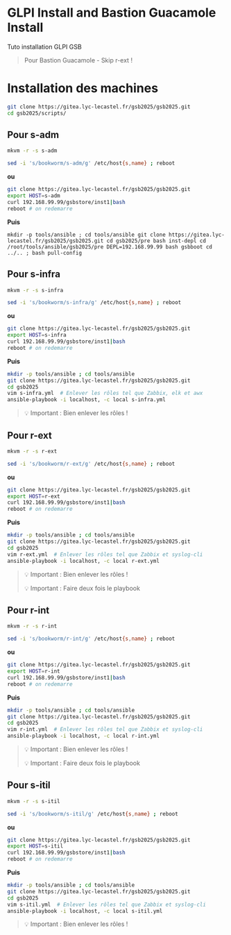 # GLPI Install and Bastion Guacamole Install
Tuto installation GLPI GSB
> Pour Bastion Guacamole - Skip r-ext !

# Installation des machines

```bash
git clone https://gitea.lyc-lecastel.fr/gsb2025/gsb2025.git
cd gsb2025/scripts/
```

## Pour s-adm
```bash
mkvm -r -s s-adm
```

```bash
sed -i 's/bookworm/s-adm/g' /etc/host{s,name} ; reboot
```

**ou**

```bash
git clone https://gitea.lyc-lecastel.fr/gsb2025/gsb2025.git
export HOST=s-adm 
curl 192.168.99.99/gsbstore/inst1|bash
reboot # on redemarre
```

**Puis**

```
mkdir -p tools/ansible ; cd tools/ansible git clone https://gitea.lyc-lecastel.fr/gsb2025/gsb2025.git cd gsb2025/pre bash inst-depl cd /root/tools/ansible/gsb2025/pre DEPL=192.168.99.99 bash gsbboot cd ../.. ; bash pull-config
```

## Pour s-infra

```bash
mkvm -r -s s-infra
```

```bash
sed -i 's/bookworm/s-infra/g' /etc/host{s,name} ; reboot
```

**ou**

```bash
git clone https://gitea.lyc-lecastel.fr/gsb2025/gsb2025.git
export HOST=s-infra   
curl 192.168.99.99/gsbstore/inst1|bash
reboot # on redemarre
```

**Puis**

```bash
mkdir -p tools/ansible ; cd tools/ansible
git clone https://gitea.lyc-lecastel.fr/gsb2025/gsb2025.git
cd gsb2025
vim s-infra.yml  # Enlever les rôles tel que Zabbix, elk et awx
ansible-playbook -i localhost, -c local s-infra.yml
```
> 💡 Important : Bien enlever les rôles !

## Pour r-ext

```bash
mkvm -r -s r-ext
```

```bash
sed -i 's/bookworm/r-ext/g' /etc/host{s,name} ; reboot
```

**ou**

```bash
git clone https://gitea.lyc-lecastel.fr/gsb2025/gsb2025.git
export HOST=r-ext  
curl 192.168.99.99/gsbstore/inst1|bash
reboot # on redemarre
```

**Puis**

```bash
mkdir -p tools/ansible ; cd tools/ansible
git clone https://gitea.lyc-lecastel.fr/gsb2025/gsb2025.git
cd gsb2025
vim r-ext.yml  # Enlever les rôles tel que Zabbix et syslog-cli
ansible-playbook -i localhost, -c local r-ext.yml
```
> 💡 Important : Bien enlever les rôles !
> 
> 💡 Important : Faire deux fois le playbook

## Pour r-int

```bash
mkvm -r -s r-int
```

```bash
sed -i 's/bookworm/r-int/g' /etc/host{s,name} ; reboot
```

**ou**

```bash
git clone https://gitea.lyc-lecastel.fr/gsb2025/gsb2025.git
export HOST=r-int 
curl 192.168.99.99/gsbstore/inst1|bash
reboot # on redemarre
```

**Puis**

```bash
mkdir -p tools/ansible ; cd tools/ansible
git clone https://gitea.lyc-lecastel.fr/gsb2025/gsb2025.git
cd gsb2025
vim r-int.yml  # Enlever les rôles tel que Zabbix et syslog-cli
ansible-playbook -i localhost, -c local r-int.yml
```
> 💡 Important : Bien enlever les rôles !
> 
> 💡 Important : Faire deux fois le playbook

## Pour s-itil

```bash
mkvm -r -s s-itil
```

```bash
sed -i 's/bookworm/s-itil/g' /etc/host{s,name} ; reboot
```

**ou**

```bash
git clone https://gitea.lyc-lecastel.fr/gsb2025/gsb2025.git
export HOST=s-itil 
curl 192.168.99.99/gsbstore/inst1|bash
reboot # on redemarre
```

**Puis**

```bash
mkdir -p tools/ansible ; cd tools/ansible
git clone https://gitea.lyc-lecastel.fr/gsb2025/gsb2025.git
cd gsb2025
vim s-itil.yml  # Enlever les rôles tel que Zabbix et syslog-cli
ansible-playbook -i localhost, -c local s-itil.yml
```
> 💡 Important : Bien enlever les rôles !
